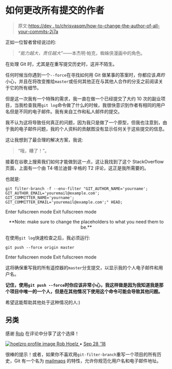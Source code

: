 # 如何更改所有提交的作者

> 原文:[https://dev . to/chrisvasqm/how-to-change-the-author-of-all-your-commits-2j7a](https://dev.to/chrisvasqm/how-to-change-the-author-of-all-your-commits-2j7a)

正如一位智者曾经说过的:

> *“能力越大，责任越大”*——本杰明·帕克，蜘蛛侠漫画中的角色。

在处理 Git 时，尤其是在重写提交历史时，这并不陌生。

任何时候当你遇到一个`--force`在寻找如何用 Git 做某事的答案时，你都应该*真的*小心，并且在将改变推给`master`或任何其他正在与其他人合作的分支之前阅读关于它的所有细节。

但是这一次我有一个特殊的需求，我一直在做一个已经提交了大约 10 次的副业项目，当我检查我用`git log`命令做了什么的时候，我很快意识到作者有相同的用户名但是不同的电子邮件。我有来自工作和私人邮件的提交。

我不认为这将导致任何真正的问题，因为我只是做了一个原型，但我也注意到，由于我的电子邮件问题，我的个人资料的贡献图没有显示任何关于这些提交的信息。

这让我想到了最合理的解决方案，我说:

> “哦，糟了！”。

接着在谷歌上搜索我们如何才能做到这一点，这让我找到了这个 StackOverflow 页面，上面有一个由 T4·塔兰迪普·辛格的 T2 评论，这正是我所需要的。

也就是:

```
git filter-branch -f --env-filter "GIT_AUTHOR_NAME='yourname'; GIT_AUTHOR_EMAIL='youremail@example.com'; GIT_COMMITTER_NAME='yourname'; GIT_COMMITTER_EMAIL='youremail@example.com';" HEAD; 
```

Enter fullscreen mode Exit fullscreen mode

<center>**Note: make sure to change the placeholders to what you need them to be.**</center>

在使用`git log`快速检查之后，我必须运行:

```
git push --force origin master 
```

Enter fullscreen mode Exit fullscreen mode

这将确保重写我的所有遥控器的`master`分支提交，以显示我的个人电子邮件和用户名。

**记住，使用`git push --force`时你应该非常小心，我这样做是因为我知道我是那个项目中唯一的一个人，但是在其他情况下使用这个命令可能会导致其他问题。**

希望这能帮助其他处于这种情况的人:)

## 另类

感谢 [Rob](https://dev.to/hoelzro) 在评论中分享了这个选择！

[![hoelzro profile image](../Images/f4ae6137251e6d7a910f7d69ba5bf4a4.png) ](/hoelzro) [ Rob Hoelz ](/hoelzro) • [<time datetime="2018-09-28T20:38:46Z"> Sep 28 '18 </time>](https://dev.to/hoelzro/comment/5obp) 

很棒的提示！或者，如果你不喜欢用`git-filter-branch`重写一个项目的所有历史，Git 有一个名为 [mailmaps](https://git-scm.com/docs/git-shortlog#_mapping_authors) 的特性，允许你规范化用户名和电子邮件地址。